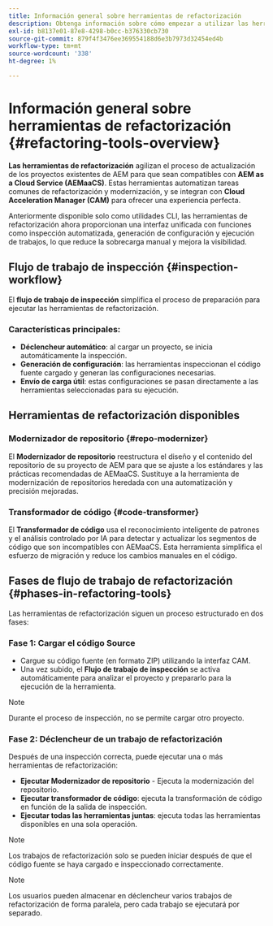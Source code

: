```yaml
---
title: Información general sobre herramientas de refactorización
description: Obtenga información sobre cómo empezar a utilizar las herramientas de refactorización de AEM
exl-id: b8137e01-87e8-4298-b0cc-b376330cb730
source-git-commit: 879f4f3476ee369554188d6e3b7973d32454ed4b
workflow-type: tm+mt
source-wordcount: '338'
ht-degree: 1%

---
```


<!-- Alexandru: temporarily commeting this out, since it breaks validation

>[!CONTEXTUALHELP]
>id="aemcloud_rs_overview"
>title="Overview"
>abstract="Refactoring Tools is a solution developed by Adobe to help refactor existing AEM projects for compatibility with AEM as a Cloud Service. The tools are executed via Cloud Acceleration Manager (CAM) and automate key modernization tasks."
>additional-url="https://experienceleague.adobe.com/docs/experience-manager-cloud-service/content/migration-journey/cloud-migration/content-transfer-tool/guidelines-best-practices-content-transfer-tool.html?lang=es" text="Guidelines and Best Practices"

-->

# Información general sobre herramientas de refactorización {#refactoring-tools-overview}

**Las herramientas de refactorización** agilizan el proceso de actualización de los proyectos existentes de AEM para que sean compatibles con **AEM as a Cloud Service (AEMaaCS)**. Estas herramientas automatizan tareas comunes de refactorización y modernización, y se integran con **Cloud Acceleration Manager (CAM)** para ofrecer una experiencia perfecta.

Anteriormente disponible solo como utilidades CLI, las herramientas de refactorización ahora proporcionan una interfaz unificada con funciones como inspección automatizada, generación de configuración y ejecución de trabajos, lo que reduce la sobrecarga manual y mejora la visibilidad.

## Flujo de trabajo de inspección {#inspection-workflow}

El **flujo de trabajo de inspección** simplifica el proceso de preparación para ejecutar las herramientas de refactorización.

### Características principales:

* **Déclencheur automático**: al cargar un proyecto, se inicia automáticamente la inspección.
* **Generación de configuración**: las herramientas inspeccionan el código fuente cargado y generan las configuraciones necesarias.
* **Envío de carga útil**: estas configuraciones se pasan directamente a las herramientas seleccionadas para su ejecución.

## Herramientas de refactorización disponibles

### Modernizador de repositorio {#repo-modernizer}

El **Modernizador de repositorio** reestructura el diseño y el contenido del repositorio de su proyecto de AEM para que se ajuste a los estándares y las prácticas recomendadas de AEMaaCS. Sustituye a la herramienta de modernización de repositorios heredada con una automatización y precisión mejoradas.

### Transformador de código {#code-transformer}

El **Transformador de código** usa el reconocimiento inteligente de patrones y el análisis controlado por IA para detectar y actualizar los segmentos de código que son incompatibles con AEMaaCS. Esta herramienta simplifica el esfuerzo de migración y reduce los cambios manuales en el código.

## Fases de flujo de trabajo de refactorización {#phases-in-refactoring-tools}

Las herramientas de refactorización siguen un proceso estructurado en dos fases:

### Fase 1: Cargar el código Source

* Cargue su código fuente (en formato ZIP) utilizando la interfaz CAM.
* Una vez subido, el **Flujo de trabajo de inspección** se activa automáticamente para analizar el proyecto y prepararlo para la ejecución de la herramienta.

>[!NOTE]
>Durante el proceso de inspección, no se permite cargar otro proyecto.

### Fase 2: Déclencheur de un trabajo de refactorización

Después de una inspección correcta, puede ejecutar una o más herramientas de refactorización:

* **Ejecutar Modernizador de repositorio** - Ejecuta la modernización del repositorio.
* **Ejecutar transformador de código**: ejecuta la transformación de código en función de la salida de inspección.
* **Ejecutar todas las herramientas juntas**: ejecuta todas las herramientas disponibles en una sola operación.

>[!NOTE]
>Los trabajos de refactorización solo se pueden iniciar después de que el código fuente se haya cargado e inspeccionado correctamente.

>[!NOTE]
>Los usuarios pueden almacenar en déclencheur varios trabajos de refactorización de forma paralela, pero cada trabajo se ejecutará por separado.
